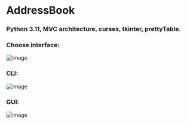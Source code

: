 # AddressBook

### Python 3.11, MVC architecture, curses, tkinter, prettyTable.

### Choose interface:
![image](https://github.com/Jaroslawx/AddressBook-MVC/assets/77592125/777573e6-8270-4408-8796-0f129dac6941)

### CLI:
![image](https://github.com/Jaroslawx/AddressBook-MVC/assets/77592125/57340bd3-6945-490e-8f6d-8b860111f8ac)

### GUI:
![image](https://github.com/Jaroslawx/AddressBook-MVC/assets/77592125/9cf69a58-20d0-4f64-a1a4-376c7e1a21d4)


